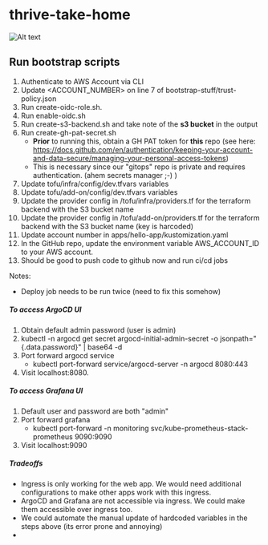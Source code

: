 # thrive-take-home

![Alt text](./images/diagram.png)

## Run bootstrap scripts
1. Authenticate to AWS Account via CLI
2. Update <ACCOUNT_NUMBER> on line 7 of bootstrap-stuff/trust-policy.json
3. Run create-oidc-role.sh. 
4. Run enable-oidc.sh
5. Run create-s3-backend.sh and take note of the __s3 bucket__ in the output
6. Run create-gh-pat-secret.sh
    - __Prior__ to running this, obtain a GH PAT token for __this__ repo (see here: https://docs.github.com/en/authentication/keeping-your-account-and-data-secure/managing-your-personal-access-tokens)
    - This is necessary since our "gitops" repo is private and requires authentication. (ahem secrets manager ;-) )
6. Update tofu/infra/config/dev.tfvars variables
6. Update tofu/add-on/config/dev.tfvars variables
8. Update the provider config in /tofu/infra/providers.tf for the terraform backend with the S3 bucket name 
8. Update the provider config in /tofu/add-on/providers.tf for the terraform backend with the S3 bucket name (key is harcoded)
9. Update account number in apps/hello-app/kustomization.yaml
10. In the GitHub repo, update the environment variable AWS_ACCOUNT_ID to your AWS account. 
11. Should be good to push code to github now and run ci/cd jobs


Notes:
- Deploy job needs to be run twice (need to fix this somehow)

##### To access ArgoCD UI
1. Obtain default admin password (user is admin)
2. kubectl -n argocd get secret argocd-initial-admin-secret -o jsonpath="{.data.password}" | base64 -d
3. Port forward argocd service
   - kubectl port-forward service/argocd-server -n argocd 8080:443 
5. Visit localhost:8080.

##### To access Grafana UI
1. Default user and password are both "admin"
2. Port forward grafana
    - kubectl port-forward -n monitoring svc/kube-prometheus-stack-prometheus 9090:9090
3. Visit localhost:9090


##### Tradeoffs
- Ingress is only working for the web app. We would need additional configurations to make other apps work with this ingress.
- ArgoCD and Grafana are not accessible via ingress. We could make them accessible over ingress too. 
- We could automate the manual update of hardcoded variables in the steps above (its error prone and annoying)
- 